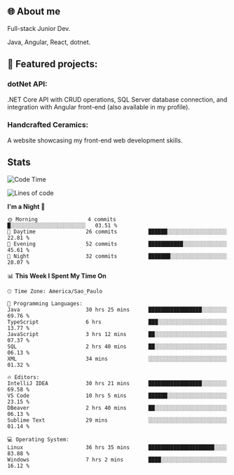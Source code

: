 ## 🌐 About me
Full-stack
Junior Dev. 

Java, Angular, React, dotnet.

## 🔧 Featured projects:
### dotNet API: 
.NET Core API with CRUD operations, SQL Server database connection, and integration with Angular front-end (also available in my profile).
### Handcrafted Ceramics: 
A website showcasing my front-end web development skills.

## Stats

<!--START_SECTION:waka-->
![Code Time](http://img.shields.io/badge/Code%20Time-133%20hrs%2031%20mins-blue)

![Lines of code](https://img.shields.io/badge/From%20Hello%20World%20I%27ve%20Written-37.0%20thousand%20lines%20of%20code-blue)

**I'm a Night 🦉** 

```text
🌞 Morning                4 commits           █░░░░░░░░░░░░░░░░░░░░░░░░   03.51 % 
🌆 Daytime                26 commits          ██████░░░░░░░░░░░░░░░░░░░   22.81 % 
🌃 Evening                52 commits          ███████████░░░░░░░░░░░░░░   45.61 % 
🌙 Night                  32 commits          ███████░░░░░░░░░░░░░░░░░░   28.07 % 
```


📊 **This Week I Spent My Time On** 

```text
🕑︎ Time Zone: America/Sao_Paulo

💬 Programming Languages: 
Java                     30 hrs 25 mins      █████████████████░░░░░░░░   69.76 % 
TypeScript               6 hrs               ███░░░░░░░░░░░░░░░░░░░░░░   13.77 % 
JavaScript               3 hrs 12 mins       ██░░░░░░░░░░░░░░░░░░░░░░░   07.37 % 
SQL                      2 hrs 40 mins       ██░░░░░░░░░░░░░░░░░░░░░░░   06.13 % 
XML                      34 mins             ░░░░░░░░░░░░░░░░░░░░░░░░░   01.32 % 

🔥 Editors: 
IntelliJ IDEA            30 hrs 21 mins      █████████████████░░░░░░░░   69.58 % 
VS Code                  10 hrs 5 mins       ██████░░░░░░░░░░░░░░░░░░░   23.15 % 
DBeaver                  2 hrs 40 mins       ██░░░░░░░░░░░░░░░░░░░░░░░   06.13 % 
Sublime Text             29 mins             ░░░░░░░░░░░░░░░░░░░░░░░░░   01.14 % 

💻 Operating System: 
Linux                    36 hrs 35 mins      █████████████████████░░░░   83.88 % 
Windows                  7 hrs 2 mins        ████░░░░░░░░░░░░░░░░░░░░░   16.12 % 
```


<!--END_SECTION:waka-->
